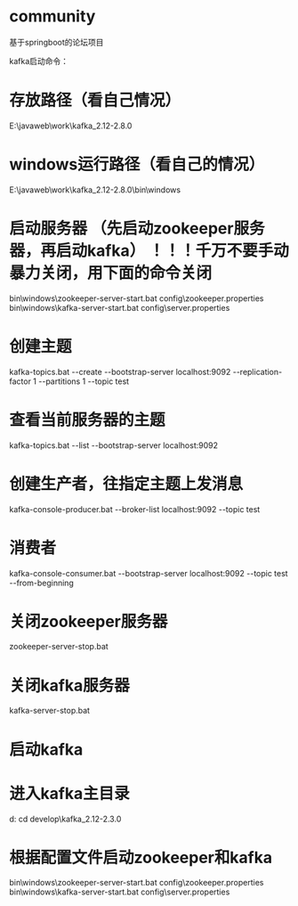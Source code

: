 # community
基于springboot的论坛项目

kafka启动命令：

# 存放路径（看自己情况）
E:\javaweb\work\kafka_2.12-2.8.0
# windows运行路径（看自己的情况）
E:\javaweb\work\kafka_2.12-2.8.0\bin\windows
# 启动服务器  （先启动zookeeper服务器，再启动kafka）  ！！！千万不要手动暴力关闭，用下面的命令关闭
bin\windows\zookeeper-server-start.bat config\zookeeper.properties
bin\windows\kafka-server-start.bat config\server.properties
# 创建主题
kafka-topics.bat --create --bootstrap-server localhost:9092 --replication-factor 1 --partitions 1  --topic test
# 查看当前服务器的主题
kafka-topics.bat --list --bootstrap-server localhost:9092
# 创建生产者，往指定主题上发消息
kafka-console-producer.bat --broker-list localhost:9092 --topic test
# 消费者
kafka-console-consumer.bat --bootstrap-server localhost:9092 --topic test --from-beginning
# 关闭zookeeper服务器
zookeeper-server-stop.bat
# 关闭kafka服务器
kafka-server-stop.bat


# 启动kafka
# 进入kafka主目录
d:
cd develop\kafka_2.12-2.3.0
# 根据配置文件启动zookeeper和kafka
bin\windows\zookeeper-server-start.bat config\zookeeper.properties
bin\windows\kafka-server-start.bat config\server.properties
